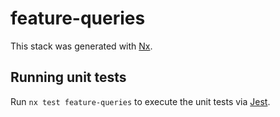 # feature-queries

This stack was generated with [Nx](https://nx.dev).

## Running unit tests

Run `nx test feature-queries` to execute the unit tests via [Jest](https://jestjs.io).
